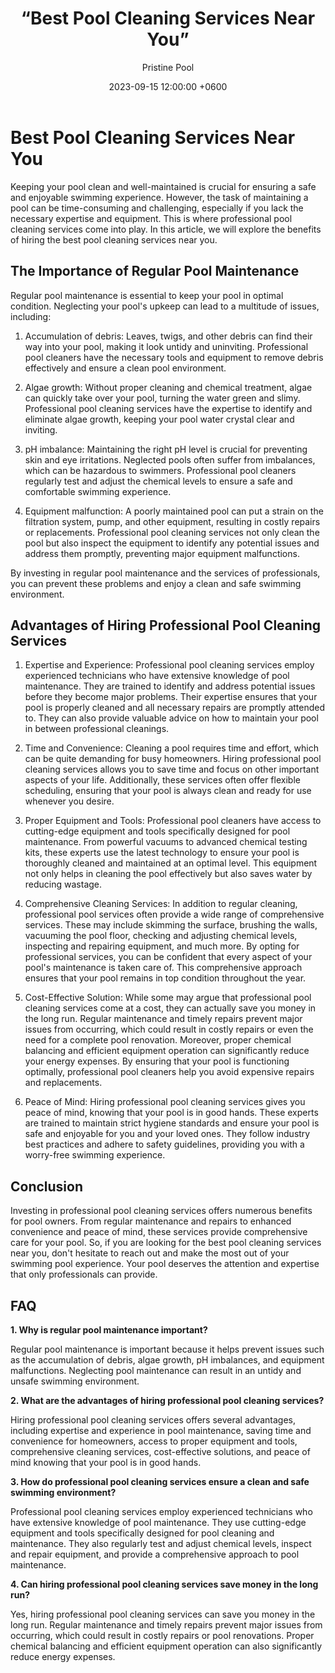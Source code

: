 ﻿---
title: “Best Pool Cleaning Services Near You”
date: 2023-09-15 12:00:00 +0600
author: Pristine Pool
slug: /Best Pool Cleaning Services Near You/
tags: Pool Cleaning Services Near Me
post_image: /Assets/1.jpg
---
# Best Pool Cleaning Services Near You

Keeping your pool clean and well-maintained is crucial for ensuring a safe and enjoyable swimming experience. However, the task of maintaining a pool can be time-consuming and challenging, especially if you lack the necessary expertise and equipment. This is where professional pool cleaning services come into play. In this article, we will explore the benefits of hiring the best pool cleaning services near you.

## The Importance of Regular Pool Maintenance

Regular pool maintenance is essential to keep your pool in optimal condition. Neglecting your pool's upkeep can lead to a multitude of issues, including:

1. Accumulation of debris: Leaves, twigs, and other debris can find their way into your pool, making it look untidy and uninviting. Professional pool cleaners have the necessary tools and equipment to remove debris effectively and ensure a clean pool environment.

2. Algae growth: Without proper cleaning and chemical treatment, algae can quickly take over your pool, turning the water green and slimy. Professional pool cleaning services have the expertise to identify and eliminate algae growth, keeping your pool water crystal clear and inviting.

3. pH imbalance: Maintaining the right pH level is crucial for preventing skin and eye irritations. Neglected pools often suffer from imbalances, which can be hazardous to swimmers. Professional pool cleaners regularly test and adjust the chemical levels to ensure a safe and comfortable swimming experience.

4. Equipment malfunction: A poorly maintained pool can put a strain on the filtration system, pump, and other equipment, resulting in costly repairs or replacements. Professional pool cleaning services not only clean the pool but also inspect the equipment to identify any potential issues and address them promptly, preventing major equipment malfunctions.

By investing in regular pool maintenance and the services of professionals, you can prevent these problems and enjoy a clean and safe swimming environment.

## Advantages of Hiring Professional Pool Cleaning Services

1. Expertise and Experience: Professional pool cleaning services employ experienced technicians who have extensive knowledge of pool maintenance. They are trained to identify and address potential issues before they become major problems. Their expertise ensures that your pool is properly cleaned and all necessary repairs are promptly attended to. They can also provide valuable advice on how to maintain your pool in between professional cleanings.

2. Time and Convenience: Cleaning a pool requires time and effort, which can be quite demanding for busy homeowners. Hiring professional pool cleaning services allows you to save time and focus on other important aspects of your life. Additionally, these services often offer flexible scheduling, ensuring that your pool is always clean and ready for use whenever you desire.

3. Proper Equipment and Tools: Professional pool cleaners have access to cutting-edge equipment and tools specifically designed for pool maintenance. From powerful vacuums to advanced chemical testing kits, these experts use the latest technology to ensure your pool is thoroughly cleaned and maintained at an optimal level. This equipment not only helps in cleaning the pool effectively but also saves water by reducing wastage.

4. Comprehensive Cleaning Services: In addition to regular cleaning, professional pool services often provide a wide range of comprehensive services. These may include skimming the surface, brushing the walls, vacuuming the pool floor, checking and adjusting chemical levels, inspecting and repairing equipment, and much more. By opting for professional services, you can be confident that every aspect of your pool's maintenance is taken care of. This comprehensive approach ensures that your pool remains in top condition throughout the year.

5. Cost-Effective Solution: While some may argue that professional pool cleaning services come at a cost, they can actually save you money in the long run. Regular maintenance and timely repairs prevent major issues from occurring, which could result in costly repairs or even the need for a complete pool renovation. Moreover, proper chemical balancing and efficient equipment operation can significantly reduce your energy expenses. By ensuring that your pool is functioning optimally, professional pool cleaners help you avoid expensive repairs and replacements.

6. Peace of Mind: Hiring professional pool cleaning services gives you peace of mind, knowing that your pool is in good hands. These experts are trained to maintain strict hygiene standards and ensure your pool is safe and enjoyable for you and your loved ones. They follow industry best practices and adhere to safety guidelines, providing you with a worry-free swimming experience.

## Conclusion

Investing in professional pool cleaning services offers numerous benefits for pool owners. From regular maintenance and repairs to enhanced convenience and peace of mind, these services provide comprehensive care for your pool. So, if you are looking for the best pool cleaning services near you, don't hesitate to reach out and make the most out of your swimming pool experience. Your pool deserves the attention and expertise that only professionals can provide.


## FAQ


**1. Why is regular pool maintenance important?**

Regular pool maintenance is important because it helps prevent issues such as the accumulation of debris, algae growth, pH imbalances, and equipment malfunctions. Neglecting pool maintenance can result in an untidy and unsafe swimming environment.

**2. What are the advantages of hiring professional pool cleaning services?**

Hiring professional pool cleaning services offers several advantages, including expertise and experience in pool maintenance, saving time and convenience for homeowners, access to proper equipment and tools, comprehensive cleaning services, cost-effective solutions, and peace of mind knowing that your pool is in good hands.

**3. How do professional pool cleaning services ensure a clean and safe swimming environment?**

Professional pool cleaning services employ experienced technicians who have extensive knowledge of pool maintenance. They use cutting-edge equipment and tools specifically designed for pool cleaning and maintenance. They also regularly test and adjust chemical levels, inspect and repair equipment, and provide a comprehensive approach to pool maintenance.

**4. Can hiring professional pool cleaning services save money in the long run?**

Yes, hiring professional pool cleaning services can save you money in the long run. Regular maintenance and timely repairs prevent major issues from occurring, which could result in costly repairs or pool renovations. Proper chemical balancing and efficient equipment operation can also significantly reduce energy expenses.